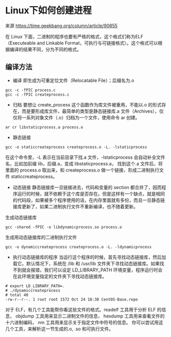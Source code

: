 # Linux下如何创建进程
来源
https://time.geekbang.org/column/article/90855

在 Linux 下面，二进制的程序也要有严格的格式，这个格式们称为ELF（Executeable and Linkable Format，可执行与可链接格式）。这个格式可以根据编译的结果不同，分为不同的格式。

## 编译方法
* 编译
即生成为可重定位文件（Relocatable File）；后缀名为.o
```
gcc -c -fPIC process.c
gcc -c -fPIC createprocess.c
```

* 归档
要想让 create_process 这个函数作为库文件被重用，不能以.o 的形式存在，而是要形成库文件，最简单的类型是静态链接库.a 文件（Archives），仅仅将一系列对象文件（.o）归档为一个文件，使用命令 ar 创建。
```
ar cr libstaticprocess.a process.o
```

* 静态链接
```
gcc -o staticcreateprocess createprocess.o -L. -lstaticprocess
```
在这个命令里，-L 表示在当前目录下找.a 文件，-lstaticprocess 会自动补全文件名，比如加前缀 lib，后缀.a，变成 libstaticprocess.a，
找到这个.a 文件后，将里面的 process.o 取出来，和 createprocess.o 做一个链接，形成二进制执行文件 staticcreateprocess。

* 动态链接
静态链接库一旦链接进去，代码和变量的 section 都合并了，因而程序运行的时候，就不依赖于这个库是否存在。但是这样有一个缺点，就是相同的代码段，如果被多个程序使用的话，在内存里面就有多份，而且一旦静态链接库更新了，如果二进制执行文件不重新编译，也不随着更新。

生成动态链接库
```
gcc -shared -fPIC -o libdynamicprocess.so process.o
```

生成用动态链接库的二进制执行文件
```
gcc -o dynamiccreateprocess createprocess.o -L. -ldynamicprocess
```

* 执行动态链接库的程序
当运行这个程序的时候，首先寻找动态链接库，然后加载它。默认情况下，系统在 /lib 和 /usr/lib 文件夹下寻找动态链接库。如果找不到就会报错，我们可以设定 LD_LIBRARY_PATH 环境变量，程序运行时会在此环境变量指定的文件夹下寻找动态链接库。
```
# export LD_LIBRARY_PATH=.
# ./dynamiccreateprocess
# total 40
-rw-r--r--. 1 root root 1572 Oct 24 18:38 CentOS-Base.repo

```

对于 ELF，有几个工具能帮你看这些文件的格式。readelf 工具用于分析 ELF 的信息，
objdump 工具用来显示二进制文件的信息，
hexdump 工具用来查看文件的十六进制编码，
nm 工具用来显示关于指定文件中符号的信息。
你可以尝试用这几个工具，来解析这一节生成的.o, .so 和可执行文件。
